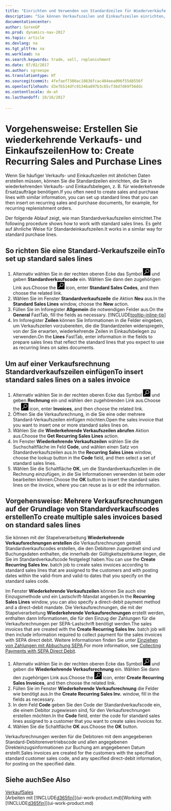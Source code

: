 ```yaml
---
title: "Einrichten und Verwenden von Standardzeilen für Wiederverkäufe und -einkäufe"
description: "Sie können Verkaufszeilen und Einkaufszeilen einrichten, die Sie häufig machen und diese dann in Verkaufs- und Einkaufsbelegen einfügen, um die Zeilen mit Standardinformationen schnell auszufüllen."
documentationcenter: 
author: SorenGP
ms.prod: dynamics-nav-2017
ms.topic: article
ms.devlang: na
ms.tgt_pltfrm: na
ms.workload: na
ms.search.keywords: trade, sell, replenishment
ms.date: 07/02/2017
ms.author: sgroespe
ms.translationtype: HT
ms.sourcegitcommit: 4fefaef7380ac10836fcac404eea006f55d8556f
ms.openlocfilehash: d3e7b514dfc91346a697b3c85cf36d7d69f56ddc
ms.contentlocale: de-at
ms.lasthandoff: 10/16/2017

---
```

# <a name="how-to-create-recurring-sales-and-purchase-lines"></a><span data-ttu-id="1b6e1-103">Vorgehensweise: Erstellen Sie wiederkehrende Verkaufs- und Einkaufszeilen</span><span class="sxs-lookup"><span data-stu-id="1b6e1-103">How to: Create Recurring Sales and Purchase Lines</span></span>
<span data-ttu-id="1b6e1-104">Wenn Sie häufiger Verkaufs- und Einkaufszeilen mit ähnlichen Daten erstellen müssen, können Sie die Standardzeilen einrichten, die Sie in wiederkehrenden Verkaufs- und Einkaufsbelegen, z. B. für wiederkehrende Ersatzaufträge benötigen.</span><span class="sxs-lookup"><span data-stu-id="1b6e1-104">If you often need to create sales and purchase lines with similar information, you can set up standard lines that you can then insert on recurring sales and purchase documents, for example, for recurring replenishment orders.</span></span>  

<span data-ttu-id="1b6e1-105">Der folgende Ablauf zeigt, wie man Standardverkaufszeilen einrichtet.</span><span class="sxs-lookup"><span data-stu-id="1b6e1-105">The following procedure shows how to work with standard sales lines.</span></span> <span data-ttu-id="1b6e1-106">Es geht auf ähnliche Weise für Standardeinkaufszeilen.</span><span class="sxs-lookup"><span data-stu-id="1b6e1-106">It works in a similar way for standard purchase lines.</span></span>  

## <a name="to-set-up-standard-sales-lines"></a><span data-ttu-id="1b6e1-107">So richten Sie eine Standard-Verkaufszeile ein</span><span class="sxs-lookup"><span data-stu-id="1b6e1-107">To set up standard sales lines</span></span>  
1. <span data-ttu-id="1b6e1-108">Alternativ wählen Sie in der rechten oberen Ecke das Symbol ![Nach Seite oder Bericht suchen](media/ui-search/search_small.png "Nach Seite oder Bericht suchen") und geben **Standardverkaufscode** ein. Wählen Sie dann den zugehörigen Link aus.</span><span class="sxs-lookup"><span data-stu-id="1b6e1-108">Choose the ![Search for Page or Report](media/ui-search/search_small.png "Search for Page or Report icon") icon, enter **Standard Sales Codes**, and then choose the related link.</span></span>  
2. <span data-ttu-id="1b6e1-109">Wählen Sie im Fenster **Standardverkaufszeile** die Aktion **Neu** aus.</span><span class="sxs-lookup"><span data-stu-id="1b6e1-109">In the **Standard Sales Lines** window, choose the **New** action.</span></span>  
3. <span data-ttu-id="1b6e1-110">Füllen Sie im Inforegister **Allgemein** die notwendigen Felder aus.</span><span class="sxs-lookup"><span data-stu-id="1b6e1-110">On the **General** FastTab, fill the fields as necessary.</span></span> [!INCLUDE[tooltip-inline-tip](includes/tooltip-inline-tip_md.md)]  
4. <span data-ttu-id="1b6e1-111">Im Inforegister **Zeilen** können Sie Informationen in die Felder eingeben, um Verkaufszeilen vorzubereiten, die die Standardzeilen widerspiegeln, von der Sie erwarten, wiederkehrende Zeilen in Einkaufsbelegen zu verwenden.</span><span class="sxs-lookup"><span data-stu-id="1b6e1-111">On the **Lines** FastTab, enter information in the fields to prepare sales lines that reflect the standard lines that you expect to use as recurring lines on sales documents.</span></span>  

## <a name="to-insert-standard-sales-lines-on-a-sales-invoice"></a><span data-ttu-id="1b6e1-112">Um auf einer Verkaufsrechnung Standardverkaufszeilen einfügen</span><span class="sxs-lookup"><span data-stu-id="1b6e1-112">To insert standard sales lines on a sales invoice</span></span>
1. <span data-ttu-id="1b6e1-113">Alternativ wählen Sie in der rechten oberen Ecke das Symbol ![Nach Seite oder Bericht suchen](media/ui-search/search_small.png "Nach Seite oder Bericht suchen") und geben **Rechnung** ein und wählen den zugehörenden Link aus.</span><span class="sxs-lookup"><span data-stu-id="1b6e1-113">Choose the ![Search for Page or Report](media/ui-search/search_small.png "Search for Page or Report icon") icon, enter **Invoices**, and then choose the related link.</span></span>
2. <span data-ttu-id="1b6e1-114">Öffnen Sie die Verkaufsrechnung, in die Sie eine oder mehrere Standard-Verkaufszeilen einfügen möchten.</span><span class="sxs-lookup"><span data-stu-id="1b6e1-114">Open the sales invoice that you want to insert one or more standard sales lines on.</span></span>
3. <span data-ttu-id="1b6e1-115">Wählen Sie die **Wiederkehrende Verkaufszeilen abrufen** Aktion aus.</span><span class="sxs-lookup"><span data-stu-id="1b6e1-115">Choose the **Get Recurring Sales Lines** action.</span></span>
4. <span data-ttu-id="1b6e1-116">Im Fenster **Wiederkehrende Verkaufszeilen** wählen Sie die Suchschaltfläche im Feld **Code**, und wählen einen Satz von Standardverkaufszeilen aus.</span><span class="sxs-lookup"><span data-stu-id="1b6e1-116">In the **Recurring Sales Lines** window, choose the lookup button in the **Code** field, and then select a set of standard sales lines.</span></span>
5. <span data-ttu-id="1b6e1-117">Wählen Sie die Schaltfläche **OK**, um die Standardverkaufszeilen in die Rechnung einzufügen, in die Sie Informationen verwenden ist beim oder bearbeiten können.</span><span class="sxs-lookup"><span data-stu-id="1b6e1-117">Choose the **OK** button to insert the standard sales lines on the invoice, where you can reuse as is or edit the information.</span></span>

## <a name="to-create-multiple-sales-invoices-based-on-standard-sales-lines"></a><span data-ttu-id="1b6e1-118">Vorgehensweise: Mehrere Verkaufsrechnungen auf der Grundlage von Standardverkaufscodes erstellen</span><span class="sxs-lookup"><span data-stu-id="1b6e1-118">To create multiple sales invoices based on standard sales lines</span></span>
<span data-ttu-id="1b6e1-119">Sie können mit der Stapelverarbeitung **Wiederkehrende Verkaufsrechnungen erstellen** die Verkaufsrechnungen gemäß Standardverkaufscodes erstellen, die den Debitoren zugeordnet sind und Buchungsdaten enthalten, die innerhalb der Gültigkeitszeiträume liegen, die Sie im Standardverkaufscode festgelegt haben.</span><span class="sxs-lookup"><span data-stu-id="1b6e1-119">You can use the **Create Recurring Sales Inv.** batch job to create sales invoices according to standard sales lines that are assigned to the customers and with posting dates within the valid-from and valid-to dates that you specify on the standard sales code.</span></span>

<span data-ttu-id="1b6e1-120">Im Fenster **Wiederkehrende Verkaufszeilen** können Sie auch eine Einzugsmethode und ein Lastschrift-Mandat angeben.</span><span class="sxs-lookup"><span data-stu-id="1b6e1-120">In the **Recurring Sales Lines** window, you can also specify a direct-debit payment method and a direct-debit mandate.</span></span> <span data-ttu-id="1b6e1-121">Die Verkaufsrechnungen, die mit der Stapelverarbeitung **Wiederkehrende Verkaufsrechnungen** erstellt werden, enthalten dann Informationen, die für den Einzug der Zahlungen für die Verkaufsrechnungen per SEPA-Lastschrift benötigt werden.</span><span class="sxs-lookup"><span data-stu-id="1b6e1-121">The sales invoices that are created with the **Create Recurring Sales Inv.** batch job will then include information required to collect payment for the sales invoices with SEPA direct debit.</span></span> <span data-ttu-id="1b6e1-122">Weitere Informationen finden Sie unter [Einziehen von Zahlungen mit Abbuchung SEPA](finance-collect-payments-with-sepa-direct-debit.md).</span><span class="sxs-lookup"><span data-stu-id="1b6e1-122">For more information, see [Collecting Payments with SEPA Direct Debit](finance-collect-payments-with-sepa-direct-debit.md).</span></span>

1. <span data-ttu-id="1b6e1-123">Alternativ wählen Sie in der rechten oberen Ecke das Symbol ![Nach Seite oder Bericht suchen](media/ui-search/search_small.png "Nach Seite oder Bericht suchen") und geben die **Wiederkehrende Verkaufsrechnung** ein. Wählen Sie dann den zugehörigen Link aus.</span><span class="sxs-lookup"><span data-stu-id="1b6e1-123">Choose the ![Search for Page or Report](media/ui-search/search_small.png "Search for Page or Report icon") icon, enter **Create Recurring Sales Invoices**, and then choose the related link.</span></span>
2. <span data-ttu-id="1b6e1-124">Füllen Sie im Fenster **Wiederkehrende Verkaufsrechnung** die Felder wie benötigt aus.</span><span class="sxs-lookup"><span data-stu-id="1b6e1-124">In the **Create Recurring Sales Inv.** window, fill in the fields as necessary.</span></span>
3. <span data-ttu-id="1b6e1-125">In dem Feld **Code** geben Sie den Code der Standardverkaufscode ein, die einem Debitor zugewiesen sind, für den Verkaufsrechnungen erstellen möchten.</span><span class="sxs-lookup"><span data-stu-id="1b6e1-125">In the **Code** field, enter the code for standard sales lines assigned to a customer that you want to create sales invoices for.</span></span>
4. <span data-ttu-id="1b6e1-126">Wählen Sie die Schaltfläche **OK** aus.</span><span class="sxs-lookup"><span data-stu-id="1b6e1-126">Choose the **OK** button.</span></span>

<span data-ttu-id="1b6e1-127">Verkaufsrechnungen werden für die Debitoren mit dem angegebenen Standard-Debitorenvertriebscode und allen angegebenen Direkteinzugsinformationen zur Buchung am angegebenen Datum erstellt.</span><span class="sxs-lookup"><span data-stu-id="1b6e1-127">Sales invoices are created for the customers with the specified standard customer sales code, and any specified direct-debit information, for posting on the specified date.</span></span>

## <a name="see-also"></a><span data-ttu-id="1b6e1-128">Siehe auch</span><span class="sxs-lookup"><span data-stu-id="1b6e1-128">See Also</span></span>  
[<span data-ttu-id="1b6e1-129">Verkauf</span><span class="sxs-lookup"><span data-stu-id="1b6e1-129">Sales</span></span>](sales-manage-sales.md)  
<span data-ttu-id="1b6e1-130">[Arbeiten mit [!INCLUDE[d365fin](includes/d365fin_md.md)]](ui-work-product.md)</span><span class="sxs-lookup"><span data-stu-id="1b6e1-130">[Working with [!INCLUDE[d365fin](includes/d365fin_md.md)]](ui-work-product.md)</span></span>

